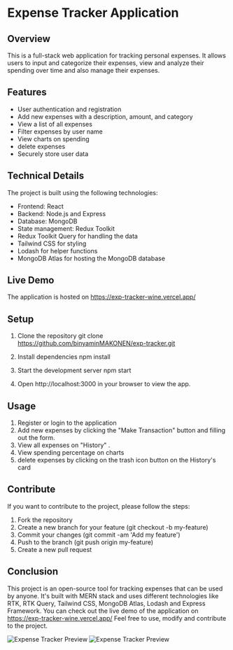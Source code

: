 # Expense Tracker Application

## Overview
This is a full-stack web application for tracking personal expenses. It allows users to input and categorize their expenses, view and analyze their spending over time and also manage their expenses.

## Features
- User authentication and registration
- Add new expenses with a description, amount, and category
- View a list of all expenses
- Filter expenses by user name 
- View charts  on spending
- delete expenses
- Securely store user data

## Technical Details
The project is built using the following technologies:
- Frontend: React
- Backend: Node.js and Express
- Database: MongoDB
- State management: Redux Toolkit
- Redux Toolkit Query for handling the data
- Tailwind CSS for styling
- Lodash for helper functions
- MongoDB Atlas for hosting the MongoDB database

## Live Demo
The application is hosted on https://exp-tracker-wine.vercel.app/

## Setup
1. Clone the repository
git clone https://github.com/binyaminMAKONEN/exp-tracker.git


2. Install dependencies
npm install


3. Start the development server
npm start


4. Open http://localhost:3000 in your browser to view the app.

## Usage
1. Register or login to the application
2. Add new expenses by clicking the "Make Transaction" button and filling out the form.
3. View all expenses on "History" .
4. View spending percentage on charts 
5. delete expenses by clicking on the trash icon button on the History's card

## Contribute
If you want to contribute to the project, please follow the steps:

1. Fork the repository
2. Create a new branch for your feature (git checkout -b my-feature)
3. Commit your changes (git commit -am 'Add my feature')
4. Push to the branch (git push origin my-feature)
5. Create a new pull request



## Conclusion
This project is an open-source tool for tracking expenses that can be used by anyone. It's built with MERN stack and uses different technologies like RTK, RTK Query, Tailwind CSS, MongoDB Atlas, Lodash and Express Framework. You can check out the live demo of the application on https://exp-tracker-wine.vercel.app/ Feel free to use, modify and contribute to the project.




![Expense Tracker Preview](https://user-images.githubusercontent.com/101037019/212541054-63b786de-fae7-446c-b465-92ac777b67d5.png)
![Expense Tracker Preview](https://user-images.githubusercontent.com/101037019/212540743-fe215cfb-4233-45d3-979d-6ef26b027949.png)
